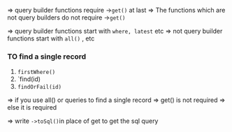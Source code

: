 => query builder functions require ->`get()` at last 
=> The functions which are not query builders do not require ->`get()`


=> query builder functions start with `where, latest` etc
=> not query builder functions start with `all()` , etc

### TO find a single record
1. `firstWhere()`
2. `find(id)
3. `findOrFail(id)`

=> if you use all() or queries to find a single record => get() is not required 
=> else it is required

=> write `->toSql()`in place of get to get the sql query
